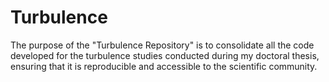 # Turbulence
The purpose of the "Turbulence Repository" is to consolidate all the code developed for the turbulence studies conducted during my doctoral thesis, ensuring that it is reproducible and accessible to the scientific community.
